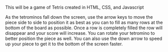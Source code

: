 This will be a game of Tetris created in HTML, CSS, and Javascript

As the tetrominos fall down the screen, use the arrow keys to move the piece side to side to position it as best as you can to fill as many rows at the bottom of the board as possible. Once a row is completely filled the row will disappear and your score will increase.
You can rotate your tetromino to better position the piece as well.
You can also use the down arrow to speed up your piece to get it to the bottom of the screen faster.